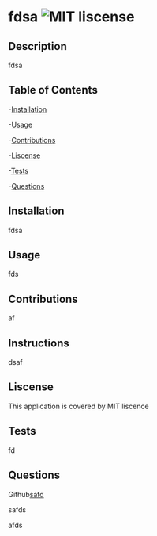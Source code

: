 
  # fdsa   ![MIT liscense](https://img.shields.io/badge/Liscence-MIT-green) 

  ## Description 

  fdsa 

  ## Table of Contents 

  -[Installation](#installation)

  -[Usage](#usage) 

  -[Contributions](#contributions) 

  -[Liscense](#liscense) 

  -[Tests](#tests) 

  -[Questions](#questions) 

  ## Installation 

  fdsa 

  ## Usage 

  fds 

  ## Contributions 

  af 

  ## Instructions 

  dsaf 

  ## Liscense 

  This application is covered by MIT liscence
  ## Tests 

  fd 

  ## Questions 

  Github[safd](https://github.com/safd) 

  safds 

  afds 

  